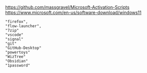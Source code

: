https://github.com/massgravel/Microsoft-Activation-Scripts
https://www.microsoft.com/en-us/software-download/windows11


    "firefox",
    "flow-launcher",
    "7zip"
    "vscode"
    "signal"
    "git"
    "GitHub-Desktop"
    "powertoys"
    "WizTree"
    "Obsidian"
    "1password"